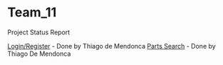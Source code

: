 # Team_11
Project Status Report

[Login/Register](http://lamp.cse.fau.edu/~CEN4010_S2018g11/user/index.php) - Done by Thiago de Mendonca
[Parts Search](http://lamp.cse.fau.edu/~CEN4010_S2018g11/alpha_search/search.php) - Done by Thiago De Mendonca
